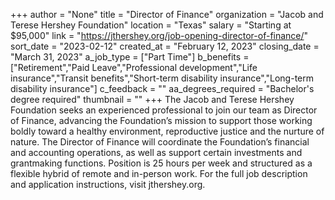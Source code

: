 +++
author = "None"
title = "Director of Finance"
organization = "Jacob and Terese Hershey Foundation"
location = "Texas"
salary = "Starting at $95,000"
link = "https://jthershey.org/job-opening-director-of-finance/"
sort_date = "2023-02-12"
created_at = "February 12, 2023"
closing_date = "March 31, 2023"
a_job_type = ["Part Time"]
b_benefits = ["Retirement","Paid Leave","Professional development","Life insurance","Transit benefits","Short-term disability insurance","Long-term disability insurance"]
c_feedback = ""
aa_degrees_required = "Bachelor's degree required"
thumbnail = ""
+++
The Jacob and Terese Hershey Foundation seeks an experienced professional to join our team as Director of Finance, advancing the Foundation’s mission to support those working boldly toward a healthy environment, reproductive justice and the nurture of nature. The Director of Finance will coordinate the Foundation’s financial and accounting operations, as well as support certain investments and grantmaking functions. Position is 25 hours per week and structured as a flexible hybrid of remote and in-person work. For the full job description and application instructions, visit jthershey.org. 